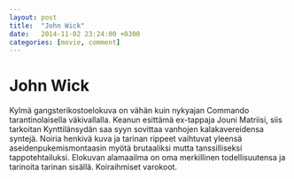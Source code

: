 ```yaml
---
layout: post
title:  "John Wick"
date:   2014-11-02 23:24:00 +0300
categories: [movie, comment]
---
```


# John Wick

Kylmä gangsterikostoelokuva on vähän kuin nykyajan Commando tarantinolaisella väkivallalla. Keanun esittämä ex-tappaja Jouni Matriisi, siis tarkoitan Kynttilänsydän saa syyn sovittaa vanhojen kalakavereidensa syntejä. Noiria henkivä kuva ja tarinan rippeet vaihtuvat yleensä aseidenpukemismontaasin myötä brutaaliksi mutta tanssilliseksi tappotehtailuksi. Elokuvan alamaailma on oma merkillinen todellisuutensa ja tarinoita tarinan sisällä. Koiraihmiset varokoot.

[//]: # "http://www.imdb.com/title/tt2911666/"
